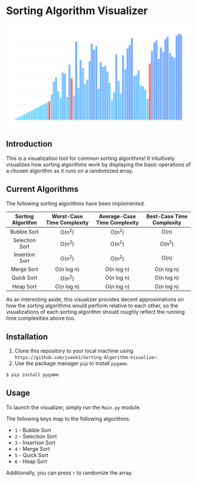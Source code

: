 # Sorting Algorithm Visualizer
![](images/sorting.PNG)

## Introduction
This is a visualization tool for common sorting algorithms! It intuitively visualizes how sorting algorithms work by displaying the basic operations of a chosen algorithm as it runs on a randomized array. 

## Current Algorithms
The following sorting algorithms have been implemented.

| Sorting Algorithm | Worst-Case Time Complexity | Average-Case Time Complexity | Best-Case Time Complexity |
|:-----------------:|:--------------------------:|:----------------------------:|:-------------------------:|
| Bubble Sort       | O(n<sup>2</sup>)           | O(n<sup>2</sup>)             | O(n)                      |
| Selection Sort    | O(n<sup>2</sup>)           | O(n<sup>2</sup>)             | O(n<sup>2</sup>)          |
| Insertion Sort    | O(n<sup>2</sup>)           | O(n<sup>2</sup>)             | O(n)                      |
| Merge Sort        | O(n log n)                 | O(n log n)                   | O(n log n)                |
| Quick Sort        | O(n<sup>2</sup>)           | O(n log n)                   | O(n log n)                |
| Heap Sort         | O(n log n)                 | O(n log n)                   | O(n log n)                |

As an interesting aside, this visualizer provides decent approximations on how the sorting algorithms would perform relative to each other, so the visualizations of each sorting algorithm should roughly reflect the running time complexities above too.

## Installation
1. Clone this repository to your local machine using `https://github.com/jseok1/Sorting-Algorithm-Visualizer`.
2. Use the package manager `pip` to install `pygame`.
```bash
$ pip install pygame
```

## Usage
To launch the visualizer, simply run the `Main.py` module.

The following keys map to the following algorithms.
* `1` - Bubble Sort
* `2` - Selection Sort
* `3` - Insertion Sort
* `4` - Merge Sort
* `5` - Quick Sort
* `6` - Heap Sort

Additionally, you can press `r` to randomize the array.
